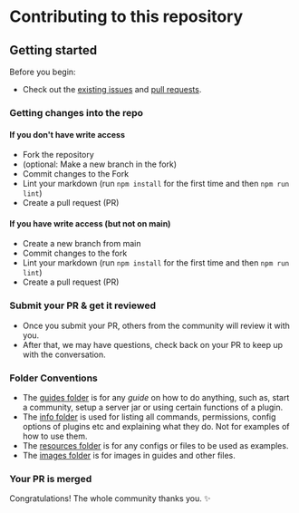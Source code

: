 # Contributing to this repository

## Getting started

Before you begin:

- Check out the [existing issues](https://github.com/Anything-Minecraft-Team/anything-minecraft/issues) and [pull requests](https://github.com/Anything-Minecraft-Team/anything-minecraft/pulls).

### Getting changes into the repo

#### If you don't have write access

- Fork the repository
- (optional: Make a new branch in the fork)
- Commit changes to the Fork
- Lint your markdown (run `npm install` for the first time and then `npm run lint`)
- Create a pull request (PR)

#### If you have write access (but not on main)

- Create a new branch from main
- Commit changes to the fork
- Lint your markdown (run `npm install` for the first time and then `npm run lint`)
- Create a pull request (PR)

### Submit your PR & get it reviewed

- Once you submit your PR, others from the community will review it with you.
- After that, we may have questions, check back on your PR to keep up with the conversation.

### Folder Conventions

- The [guides folder](server/guides) is for any *guide* on how to do anything, such as, start a community, setup a server jar or using certain functions of a plugin.
- The [info folder](server/info) is used for listing all commands, permissions, config options of plugins etc and explaining what they do. Not for examples of how to use them.
- The [resources folder](resources) is for any configs or files to be used as examples.
- The [images folder](images) is for images in guides and other files.

### Your PR is merged

Congratulations! The whole community thanks you. :sparkles: